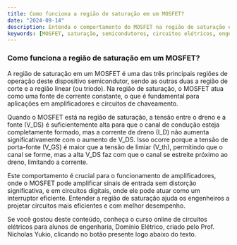 ```yaml
---
title: Como funciona a região de saturação em um MOSFET?
date: "2024-09-14"
description: Entenda o comportamento do MOSFET na região de saturação e sua importância em circuitos elétricos.
keywords: [MOSFET, saturação, semicondutores, circuitos elétricos, engenharia]
---
```


### Como funciona a região de saturação em um MOSFET?

A região de saturação em um MOSFET é uma das três principais regiões de operação deste dispositivo semicondutor, sendo as outras duas a região de corte e a região linear (ou triodo). Na região de saturação, o MOSFET atua como uma fonte de corrente constante, o que é fundamental para aplicações em amplificadores e circuitos de chaveamento.

Quando o MOSFET está na região de saturação, a tensão entre o dreno e a fonte (V_DS) é suficientemente alta para que o canal de condução esteja completamente formado, mas a corrente de dreno (I_D) não aumenta significativamente com o aumento de V_DS. Isso ocorre porque a tensão de porta-fonte (V_GS) é maior que a tensão de limiar (V_th), permitindo que o canal se forme, mas a alta V_DS faz com que o canal se estreite próximo ao dreno, limitando a corrente.

Este comportamento é crucial para o funcionamento de amplificadores, onde o MOSFET pode amplificar sinais de entrada sem distorção significativa, e em circuitos digitais, onde ele pode atuar como um interruptor eficiente. Entender a região de saturação ajuda os engenheiros a projetar circuitos mais eficientes e com melhor desempenho.

Se você gostou deste conteúdo, conheça o curso online de circuitos elétricos para alunos de engenharia, Domínio Elétrico, criado pelo Prof. Nicholas Yukio, clicando no botão presente logo abaixo do texto.
